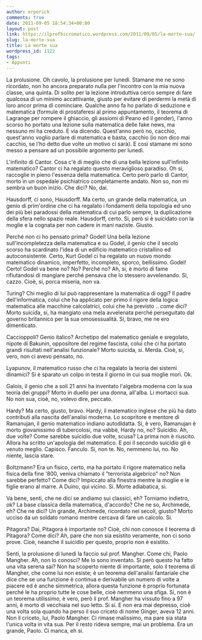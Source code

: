 ```yaml
---
author: orporick
comments: true
date: 2011-09-05 18:54:34+00:00
layout: post
link: https://ilprofbicromatico.wordpress.com/2011/09/05/la-morte-sua/
slug: la-morte-sua
title: La morte sua
wordpress_id: 1122
tags:
- Appunti
---
```



La prolusione. Oh cavolo, la prolusione per lunedì. Stamane me ne sono
ricordato, non ho ancora preparato nulla per l'incontro con la mia nuova classe,
una quinta. Di solito per la lezione introduttiva cerco   sempre di fare
qualcosa di un minimo accattivante, giusto per evitare   di perdermi la metà di
loro ancor prima di cominciare. Qualche anno   fa ho parlato di seduzione e
matematica (formule di prostaferesi al   primo appuntamento, il teorema di
Lagrange per rompere il ghiaccio,   gli assiomi di Peano ed il gender), l'anno
scorso ho portato   una lezione sulla matematica delle fake news, ma nessuno mi
ha creduto. E via dicendo.  Quest'anno   però no, cacchio, quest'anno voglio
parlare di matematica e basta,   cacchio (io non dico mai cacchio, se l'ho detto
due volte un motivo ci   sarà). E così stamane mi sono messo a pensare ad un
possibile   argomento per lunedì. 

L'infinito di Cantor. Cosa c'è di meglio che di una bella lezione
sull'infinito matematico? Cantor ci ha regalato questo meraviglioso   paradiso.
Oh si, raccoglie in pieno l'essenza della matematica. Certo   però parlo di
Cantor, morto in un ospedale psichiatrico completamente   andato. Non so, non mi
sembra un buon inizio. Che dici? No, dai. 

Hausdorff, ci sono, Hausdorff. Ma certo, un grande della matematica,   un genio
di prim'ordine che ci ha regalato i fondamenti della   topologia ed uno dei più
bei paradossi della matematica di cui parlo   sempre, la duplicazione della
sfera nello spazio reale. Hausdorff,   certo. Si, però si è suicidato con la
moglie e la cognata per non   cadere in mani naziste. Giusto. 

Perché non ci ho pensato prima? Godel! Una bella lezione   sull'incompletezza
della matematica e su Godel, il genio che il secolo   scorso ha scardinato
l'idea di un edificio matematico cristallino ed   autoconsistente. Certo, Kurt
Godel ci ha regalato un nuovo mondo   matematico dinamico, imperfetto,
incompleto, sporco, bellissimo. Godel!   Certo! Godel va bene no? No? Perché no?
Ah, si, è morto di fame   rifiutandosi di mangiare perché pensava che lo
stessero avvelenando.   Si, cazzo. Cioè, si, porca miseria, non va. 

Turing? Chi meglio di lui può rappresentare la matematica di oggi? Il   padre
dell'informatica, colui che ha applicato per primo il rigore   della logica
matematica alle macchine calcolatrici, colui che ha   previsto .. come dici?
Morto suicida, si, ha mangiato una mela   avvelenata perché perseguitato dal
governo britannico per la sua   omosessualità. Si, bravo, me ne ero dimenticato. 

Caccioppoli? Genio italico? Archetipo del matematico geniale e   sregolato,
nipote di Bakunin, oppositore del regime fascista, colui   che ci ha portato
grandi risultati nell'analisi funzionale? Morto   suicida, si. Merda. Cioè, si,
vero, non ci avevo pensato, no. 

Lyapunov, il matematico russo che ci ha regalato la teoria dei sistemi
dinamici? Si è sparato un colpo in testa il giorno in cui sua moglie   morì. Ok. 

Galois, il genio che a soli 21 anni ha inventato l'algebra moderna con   la sua
teoria dei gruppi? Morto in duello per una donna, all'alba. Li   mortacci sua.
No non sua, cioè, no, volevo dire, peccato. 

Hardy? Ma certo, giusto, bravo. Hardy, il matematico inglese che più   ha dato
contributi alla nascita dell'analisi moderna. Lo scopritore e   mentore di
Ramanujan, il genio matematico indiano autodidatta. Si, è   vero, Ramanujan è
morto giovanissimo di tubercolosi, ma vabbè, Hardy   no, no? Suicidio. Ah, due
volte? Come sarebbe suicidio due volte,   scusa? La prima non è riuscito. Allora
ha scritto un'apologia del   matematico. E poi il secondo suicidio gli è venuto
meglio. Capisco.   Fanculo. Si, non te. No, nemmeno lui, no. No niente, lascia
stare. 

Boltzmann? Era un fisico, certo, ma ha portato il rigore matematico   nella
fisica della fine '800, veniva chiamato il "terrorista   algebrico" no? Non
sarebbe perfetto? Come dici? Impiccato alla   finestra mentre la moglie e le
figlie erano al marre. A Duino, qui   vicino. Si. Morte adiabatica, si. 

Va bene, senti, che ne dici se andiamo sui classici, eh? Torniamo   indietro,
ok? La base classica della matematica, d'accordo? Che ne so,   Archimede, eh?
Che ne dici? Un grande, Archimede, ricordato nei   secoli, giusto? Morto ucciso
da un soldato romano mentre cercava di   fare un calcolo. Si. 

Pitagora? Dai, Pitagora è importante no? Cioè, chi non   conosce il teorema di
Pitagora? Come dici? Ah, pare che non sia   esistito veramente, non ci sono
prove. Cioè, neanche il suicidio per   questo, proprio non è esistito. 
 
Senti, la prolusione di lunedi la faccio sul prof. Mangher. Come chi,   Paolo
Mangher. Ah, non lo conosci? Me lo sono inventato. Si però   questo ha fatto una
vita serena sai? Non ha scoperto niente di   importante, solo il teorema di
Mangher, che come lui non esiste; è un   teorema dell'analisi fantariale che
dice che se una funzione è   continua e derivabile un numero di volte a piacere
ed è anche   simmetrica, allora questa funzione è proprio fortunata perché le ha
proprio tutte le cose belle, cioè nemmeno una sfiga. Si, non è un   teorema
utilissimo, è vero, però il prof. Mangher ha vissuto fino a   97 anni, è morto
di vecchiaia nel suo letto. Si si. E non era mai   depresso, cioè una volta sola
quando ha perso il suo criceto di nome   Ginger, aveva 12 anni. Non il criceto,
lui, Paolo Mangher. Ci rimase   malissimo, ma pare sia stata l'unica volta in
vita sua. Per il resto   rideva sempre, mai un problema. Era un grande, Paolo.
Ci manca, eh si.
